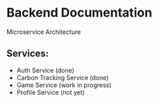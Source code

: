 # Backend Documentation
Microservice Architecture

## Services:
- Auth Service (done)
- Carbon Tracking Service (done)
- Game Service (work in progress)
- Profile Service (not yet)
